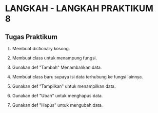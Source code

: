 # LANGKAH - LANGKAH PRAKTIKUM 8

## Tugas Praktikum 

1. Membuat dictionary kosong.
2. Membuat class untuk menampung fungsi.



3. Gunakan def "Tambah" Menambahkan data.



4. Membuat class baru supaya isi data terhubung ke fungsi lainnya.



5. Gunakan def "Tampilkan" untuk menampilkan data.



6. Gunakan def "Ubah" untuk menghapus data.



7. Gunakan def "Hapus" untuk mengubah data.


